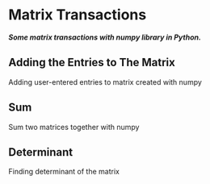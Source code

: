 # Matrix Transactions
***Some matrix transactions with numpy library in Python.***

## Adding the Entries to The Matrix
Adding user-entered entries to matrix created with numpy

## Sum
Sum two matrices together with numpy

## Determinant
Finding determinant of the matrix
